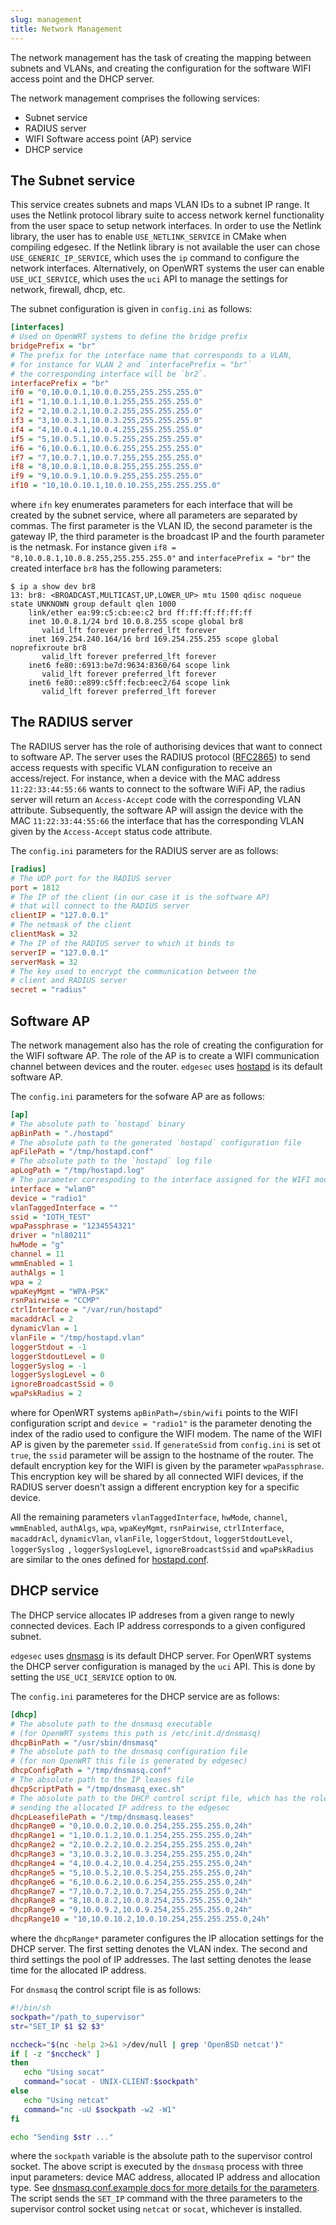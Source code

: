 ```yaml
---
slug: management
title: Network Management
---
```


The network management has the task of creating the mapping between subnets and VLANs, and creating the configuration for the software WIFI access point and the DHCP server.

The network management comprises the following services:

- Subnet service
- RADIUS server
- WIFI Software access point (AP) service
- DHCP service

## The Subnet service

This service creates subnets and maps VLAN IDs to a subnet IP range. It uses the Netlink protocol library suite to access network kernel functionality from the user space to setup network interfaces. In order to use the Netlink library, the user has to enable `USE_NETLINK_SERVICE` in CMake when compiling edgesec. If the Netlink library is not available the user can chose `USE_GENERIC_IP_SERVICE`, which uses the `ip` command to configure the network interfaces. Alternatively, on OpenWRT systems the user can enable `USE_UCI_SERVICE`, which uses the `uci` API to manage the settings for network, firewall, dhcp, etc.

The subnet configuration is given in `config.ini` as follows:

```ini
[interfaces]
# Used on OpenWRT systems to define the bridge prefix
bridgePrefix = "br"
# The prefix for the interface name that corresponds to a VLAN,
# for instance for VLAN 2 and `interfacePrefix = "br"` 
# the corresponding interface will be `br2`.
interfacePrefix = "br"
if0 = "0,10.0.0.1,10.0.0.255,255.255.255.0"
if1 = "1,10.0.1.1,10.0.1.255,255.255.255.0"
if2 = "2,10.0.2.1,10.0.2.255,255.255.255.0"
if3 = "3,10.0.3.1,10.0.3.255,255.255.255.0"
if4 = "4,10.0.4.1,10.0.4.255,255.255.255.0"
if5 = "5,10.0.5.1,10.0.5.255,255.255.255.0"
if6 = "6,10.0.6.1,10.0.6.255,255.255.255.0"
if7 = "7,10.0.7.1,10.0.7.255,255.255.255.0"
if8 = "8,10.0.8.1,10.0.8.255,255.255.255.0"
if9 = "9,10.0.9.1,10.0.9.255,255.255.255.0"
if10 = "10,10.0.10.1,10.0.10.255,255.255.255.0"
```
where `ifn` key enumerates parameters for each interface that will be created by the subnet service, where all parameters are separated by commas. The first parameter is the VLAN ID, the second parameter is the gateway IP, the third parameter is the broadcast IP and the fourth parameter is the netmask. For instance given `if8 = "8,10.0.8.1,10.0.8.255,255.255.255.0"` and `interfacePrefix = "br"` the created interface `br8` has the following parameters:

```console
$ ip a show dev br8
13: br8: <BROADCAST,MULTICAST,UP,LOWER_UP> mtu 1500 qdisc noqueue state UNKNOWN group default qlen 1000
    link/ether ea:99:c5:cb:ee:c2 brd ff:ff:ff:ff:ff:ff
    inet 10.0.8.1/24 brd 10.0.8.255 scope global br8
       valid_lft forever preferred_lft forever
    inet 169.254.240.164/16 brd 169.254.255.255 scope global noprefixroute br8
       valid_lft forever preferred_lft forever
    inet6 fe80::6913:be7d:9634:8360/64 scope link
       valid_lft forever preferred_lft forever
    inet6 fe80::e899:c5ff:fecb:eec2/64 scope link
       valid_lft forever preferred_lft forever
```

## The RADIUS server

The RADIUS server has the role of authorising devices that want to connect to software AP. The server uses the RADIUS protocol ([RFC2865](https://datatracker.ietf.org/doc/html/rfc2865)) to send access requests with specific VLAN configuration to receive an access/reject. For instance, when a device with the MAC address `11:22:33:44:55:66` wants to connect to the software WiFi AP, the radius server will return an `Access-Accept` code with the corresponding VLAN attribute. Subsequently, the software AP will assign the device with the MAC `11:22:33:44:55:66` the interface that has the corresponding VLAN given by the `Access-Accept` status code attribute.

The `config.ini` parameters for the RADIUS server are as follows:

```ini
[radius]
# The UDP port for the RADIUS server
port = 1812
# The IP of the client (in our case it is the software AP) 
# that will connect to the RADIUS server
clientIP = "127.0.0.1"
# The netmask of the client
clientMask = 32
# The IP of the RADIUS server to which it binds to
serverIP = "127.0.0.1"
serverMask = 32
# The key used to encrypt the communication between the 
# client and RADIUS server
secret = "radius"
```

## Software AP

The network management also has the role of creating the configuration for the WIFI software AP. The role of the AP is to create a WIFI communication channel between devices and the router. `edgesec` uses [hostapd](https://w1.fi/hostapd/) is its default software AP.

The `config.ini` parameters for the sofware AP are as follows:

```ini
[ap]
# The absolute path to `hostapd` binary
apBinPath = "./hostapd"
# The absolute path to the generated `hostapd` configuration file
apFilePath = "/tmp/hostapd.conf"
# The absolute path to the `hostapd` log file
apLogPath = "/tmp/hostapd.log"
# The parameter correspoding to the interface assigned for the WIFI modem
interface = "wlan0"
device = "radio1"
vlanTaggedInterface = ""
ssid = "IOTH_TEST"
wpaPassphrase = "1234554321"
driver = "nl80211"
hwMode = "g"
channel = 11
wmmEnabled = 1
authAlgs = 1
wpa = 2
wpaKeyMgmt = "WPA-PSK"
rsnPairwise = "CCMP"
ctrlInterface = "/var/run/hostapd"
macaddrAcl = 2
dynamicVlan = 1
vlanFile = "/tmp/hostapd.vlan"
loggerStdout = -1
loggerStdoutLevel = 0
loggerSyslog = -1
loggerSyslogLevel = 0
ignoreBroadcastSsid = 0
wpaPskRadius = 2
```
where for OpenWRT systems `apBinPath=/sbin/wifi` points to the WIFI configuration script and `device = "radio1"` is the parameter denoting the index of the radio used to configure the WIFI modem. The name of the WIFI AP is given by the paremeter `ssid`. If `generateSsid` from `config.ini` is set ot `true`, the `ssid` parameter will be assign to the hostname of the router. The default encryption key for the WIFI is given by the parameter `wpaPassphrase`. This encryption key will be shared by all connected WIFI devices, if the RADIUS server doesn't assign a different encryption key for a specific device.

All the remaining parameters `vlanTaggedInterface`, `hwMode`, `channel`, `wmmEnabled`, `authAlgs`, `wpa`, `wpaKeyMgmt`, `rsnPairwise`, `ctrlInterface`, `macaddrAcl`, `dynamicVlan`, `vlanFile`, `loggerStdout`, `loggerStdoutLevel`, `loggerSyslog `, `loggerSyslogLevel`, `ignoreBroadcastSsid` and `wpaPskRadius` are similar to the ones defined for [hostapd.conf](https://w1.fi/cgit/hostap/plain/hostapd/hostapd.conf).

## DHCP service

The DHCP service allocates IP addreses from a given range to newly connected devices. Each IP address corresponds to a given configured subnet.

`edgesec` uses [dnsmasq](https://thekelleys.org.uk/gitweb/?p=dnsmasq.git;a=summary) is its default DHCP server. For OpenWRT systems the DHCP server configuration is managed by the `uci` API. This is done by setting the `USE_UCI_SERVICE` option to `ON`.

The `config.ini` parameteres for the DHCP service are as follows:

```ini
[dhcp]
# The absolute path to the dnsmasq executable 
# (for OpenWRT systems this path is /etc/init.d/dnsmasq)
dhcpBinPath = "/usr/sbin/dnsmasq"
# The absolute path to the dnsmasq configuration file 
# (for non OpenWRT this file is generated by edgesec)
dhcpConfigPath = "/tmp/dnsmasq.conf"
# The absolute path to the IP leases file
dhcpScriptPath = "/tmp/dnsmasq_exec.sh"
# The absolute path to the DHCP control script file, which has the role of 
# sending the allocated IP address to the edgesec
dhcpLeasefilePath = "/tmp/dnsmasq.leases"
dhcpRange0 = "0,10.0.0.2,10.0.0.254,255.255.255.0,24h"
dhcpRange1 = "1,10.0.1.2,10.0.1.254,255.255.255.0,24h"
dhcpRange2 = "2,10.0.2.2,10.0.2.254,255.255.255.0,24h"
dhcpRange3 = "3,10.0.3.2,10.0.3.254,255.255.255.0,24h"
dhcpRange4 = "4,10.0.4.2,10.0.4.254,255.255.255.0,24h"
dhcpRange5 = "5,10.0.5.2,10.0.5.254,255.255.255.0,24h"
dhcpRange6 = "6,10.0.6.2,10.0.6.254,255.255.255.0,24h"
dhcpRange7 = "7,10.0.7.2,10.0.7.254,255.255.255.0,24h"
dhcpRange8 = "8,10.0.8.2,10.0.8.254,255.255.255.0,24h"
dhcpRange9 = "9,10.0.9.2,10.0.9.254,255.255.255.0,24h"
dhcpRange10 = "10,10.0.10.2,10.0.10.254,255.255.255.0,24h"
```
where the `dhcpRange*` parameter configures the IP allocation settings for the DHCP server. The first setting denotes the VLAN index. The second and third settings the pool of IP addresses. The last setting denotes the lease time for the allocated IP address.

For `dnsmasq` the control script file is as follows:

```bash
#!/bin/sh
sockpath="/path_to_supervisor"
str="SET_IP $1 $2 $3"

nccheck="$(nc -help 2>&1 >/dev/null | grep 'OpenBSD netcat')"
if [ -z "$nccheck" ]
then
   echo "Using socat"
   command="socat - UNIX-CLIENT:$sockpath"
else
   echo "Using netcat"
   command="nc -uU $sockpath -w2 -W1"
fi

echo "Sending $str ..."
```

where the `sockpath` variable is the absolute path to the supervisor control socket. The above script is executed by the `dnsmasq` process with three input parameters: device MAC address, allocated IP address and allocation type. See [dnsmasq.conf.example docs for more details for the parameters](https://thekelleys.org.uk/gitweb/?p=dnsmasq.git;a=blob;f=dnsmasq.conf.example;h=2047630802967d4dc5d4e0da881e517044136825;hb=HEAD). The script sends the `SET_IP` command with the three parameters to the supervisor control socket using `netcat` or `socat`, whichever is installed.
